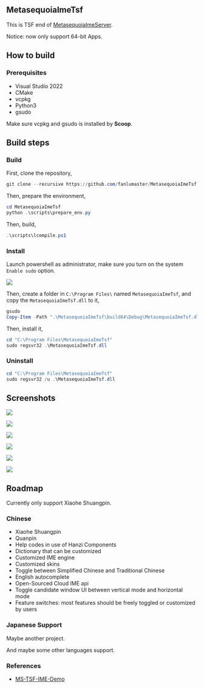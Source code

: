 ## MetasequoiaImeTsf

This is TSF end of [MetasequoiaImeServer](https://github.com/fanlumaster/MetasequoiaImeServer).

Notice: now only support 64-bit Apps.

## How to build

### Prerequisites

- Visual Studio 2022
- CMake
- vcpkg
- Python3
- gsudo

Make sure vcpkg and gsudo is installed by **Scoop**.

## Build steps

### Build

First, clone the repository,

```powershell
git clone --recursive https://github.com/fanlumaster/MetasequoiaImeTsf.git
```

Then, prepare the environment,

```powershell
cd MetasequoiaImeTsf
python .\scripts\prepare_env.py
```

Then, build,

```powershell
.\scripts\lcompile.ps1
```

### Install

Launch powershell as administrator, make sure you turn on the system `Enable sudo` option.

![](https://i.postimg.cc/zJCn9Cnn/image.png)

Then, create a folder in `C:\Program Files\` named `MetasequoiaImeTsf`, and copy the `MetasequoiaImeTsf.dll` to it,

```powershell
gsudo
Copy-Item -Path ".\MetasequoiaImeTsf\build64\Debug\MetasequoiaImeTsf.dll" -Destination "C:\Program Files\MetasequoiaImeTsf"
```

Then, install it,

```powershell
cd "C:\Program Files\MetasequoiaImeTsf"
sudo regsvr32 .\MetasequoiaImeTsf.dll
```

### Uninstall

```powershell
cd "C:\Program Files\MetasequoiaImeTsf"
sudo regsvr32 /u .\MetasequoiaImeTsf.dll
```

## Screenshots

![](https://i.postimg.cc/v8Bpx6Gf/image.png)

![](https://i.postimg.cc/ssBgtM5M/image.png)

![](https://i.postimg.cc/ryDqXH0B/image.png)

![](https://i.postimg.cc/2m9WJTgR/image.png)

![](https://i.postimg.cc/L96qQZT8/image.png)

![](https://i.postimg.cc/FNcz9QTv/image.png)

## Roadmap

Currently only support Xiaohe Shuangpin.

### Chinese

- Xiaohe Shuangpin
- Quanpin
- Help codes in use of Hanzi Components
- Dictionary that can be customized
- Customized IME engine
- Customized skins
- Toggle between Simplified Chinese and Traditional Chinese
- English autocomplete
- Open-Sourced Cloud IME api
- Toggle candidate window UI between vertical mode and horizontal mode
- Feature switches: most features should be freely toggled or customized by users

### Japanese Support

Maybe another project.

And maybe some other languages support.

### References

- [MS-TSF-IME-Demo](https://github.com/microsoft/Windows-classic-samples/tree/main/Samples/IME/cpp/SampleIME)
